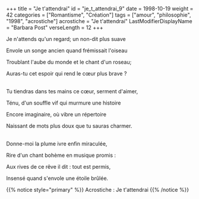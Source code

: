 +++
title = "Je t'attendrai"
id = "je_t_attendrai_9"
date = 1998-10-19
weight = 42
categories = ["Romantisme", "Création"]
tags = ["amour", "philosophie", "1998", "acrostiche"]
acrostiche = "Je t'attendrai"
LastModifierDisplayName = "Barbara Post"
verseLength = 12
+++

Je n'attends qu'un regard; un non-dit plus suave

Envole un songe ancien quand frémissait l'oiseau

Troublant l'aube du monde et le chant d'un roseau;

Auras-tu cet espoir qui rend le cœur plus brave ?

 \
Tu tiendras dans tes mains ce cœur, serment d'aimer,

Ténu, d'un souffle vif qui murmure une histoire

Encore imaginaire, où vibre un répertoire

Naissant de mots plus doux que tu sauras charmer.

 \
Donne-moi la plume ivre enfin miraculée,

Rire d'un chant bohème en musique promis :

Aux rives de ce rêve il dit : tout est permis,

Insensé quand s'envole une étoile brûlée.

{{% notice style="primary" %}}
Acrostiche : Je t'attendrai
{{% /notice %}}
